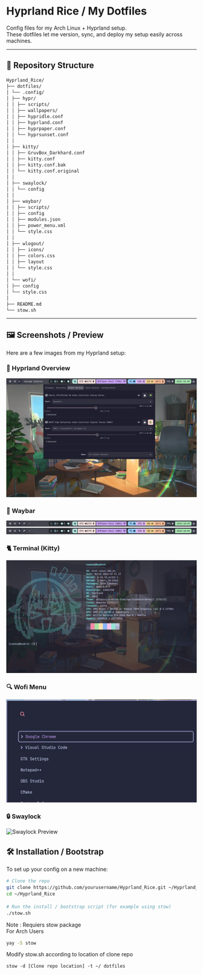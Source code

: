 # Hyprland Rice / My Dotfiles

Config files for my Arch Linux + Hyprland setup.  
These dotfiles let me version, sync, and deploy my setup easily across machines.

---

## 📁 Repository Structure

```text
Hyprland_Rice/
├── dotfiles/
│ └── .config/
│ ├── hypr/
│ │ ├── scripts/
│ │ ├── wallpapers/
│ │ ├── hypridle.conf
│ │ ├── hyprland.conf
│ │ ├── hyprpaper.conf
│ │ └── hyprsunset.conf
│ │
│ ├── kitty/
│ │ ├── GruvBox_Darkhard.conf
│ │ ├── kitty.conf
│ │ ├── kitty.conf.bak
│ │ └── kitty.conf.original
│ │
│ ├── swaylock/
│ │ └── config
│ │
│ ├── waybar/
│ │ ├── scripts/
│ │ ├── config
│ │ ├── modules.json
│ │ ├── power_menu.xml
│ │ └── style.css
│ │
│ ├── wlogout/
│ │ ├── icons/
│ │ ├── colors.css
│ │ ├── layout
│ │ └── style.css
│ │
│ └── wofi/
│ ├── config
│ └── style.css
│
├── README.md
└── stow.sh
```

---

## 🖼 Screenshots / Preview

Here are a few images from my Hyprland setup:

### 🧠 Hyprland Overview
![Window Layout](images/window.png)

### 🔔 Waybar
![Waybar Preview](images/waybar.png)<img src="images/waybar.png" width="700">

### 🐈 Terminal (Kitty)
![Terminal Preview](images/terminal.png)

### 🔍 Wofi Menu
![Wofi Preview](images/wofi.png)

### 🔒 Swaylock
![Swaylock Preview](images/swaylock.png)

## 🛠 Installation / Bootstrap

To set up your config on a new machine:

```bash
# Clone the repo
git clone https://github.com/yourusername/Hyprland_Rice.git ~/Hyprland_Rice
cd ~/Hyprland_Rice

# Run the install / bootstrap script (for example using stow)
./stow.sh
```
Note :
Requiers stow package<br>
For Arch Users
```bash
yay -S stow
```
Modify stow.sh according to location of clone repo
```text
stow -d [Clone repo location] -t ~/ dotfiles
```
